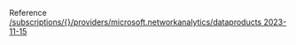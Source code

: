 Reference [/subscriptions/{}/providers/microsoft.networkanalytics/dataproducts 2023-11-15](/Resources/mgmt-plane/L3N1YnNjcmlwdGlvbnMve30vcHJvdmlkZXJzL21pY3Jvc29mdC5uZXR3b3JrYW5hbHl0aWNzL2RhdGFwcm9kdWN0cw==/2023-11-15.xml)
